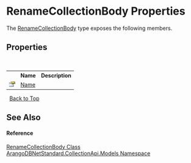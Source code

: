 # RenameCollectionBody Properties
 

The <a href="eb753f65-607a-df2f-0063-afda649eb37d">RenameCollectionBody</a> type exposes the following members.


## Properties
&nbsp;<table><tr><th></th><th>Name</th><th>Description</th></tr><tr><td>![Public property](media/pubproperty.gif "Public property")</td><td><a href="def9a8d3-d4ca-ed84-69f0-f9938ef1375e">Name</a></td><td /></tr></table>&nbsp;
<a href="#renamecollectionbody-properties">Back to Top</a>

## See Also


#### Reference
<a href="eb753f65-607a-df2f-0063-afda649eb37d">RenameCollectionBody Class</a><br /><a href="eddef630-2e74-9b99-ee5b-91305adea48b">ArangoDBNetStandard.CollectionApi.Models Namespace</a><br />